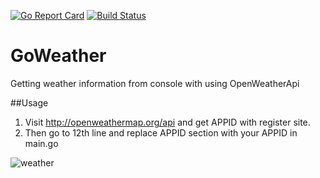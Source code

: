 [![Go Report Card](https://goreportcard.com/badge/semihtok/GoWeather)](http://goreportcard.com/report/github.com/semihtok/GoWeather)
[![Build Status](https://travis-ci.org/semihtok/GoWeather.svg?branch=master)](https://travis-ci.org/semihtok/GoWeather)

# GoWeather
Getting weather information from console with using OpenWeatherApi

##Usage

1. Visit http://openweathermap.org/api and get APPID with register site. 
2. Then go to 12th line and replace APPID section with your APPID in main.go 

![weather](https://cloud.githubusercontent.com/assets/9590275/15420554/10c57b5a-1e76-11e6-9f02-f2f62fc5ae1e.gif)

